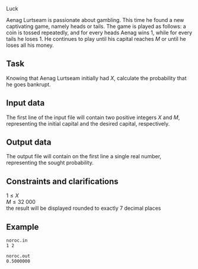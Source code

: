 Luck

Aenag Lurtseam is passionate about gambling. This time he found a new captivating game, namely heads or tails. The game is played as follows: a coin is tossed repeatedly, and for every heads Aenag wins $1$, while for every tails he loses $1$. He continues to play until his capital reaches $M$ or until he loses all his money.

## Task

Knowing that Aenag Lurtseam initially had $X$, calculate the probability that he goes bankrupt.

## Input data

The first line of the input file will contain two positive integers $X$ and $M$, representing the initial capital and the desired capital, respectively.

## Output data

The output file will contain on the first line a single real number, representing the sought probability.

## Constraints and clarifications

$1 \leq X$  
$M \leq 32\ 000$  
the result will be displayed rounded to exactly $7$ decimal places

## Example

`noroc.in`  
`1 2`  

`noroc.out`  
`0.5000000`